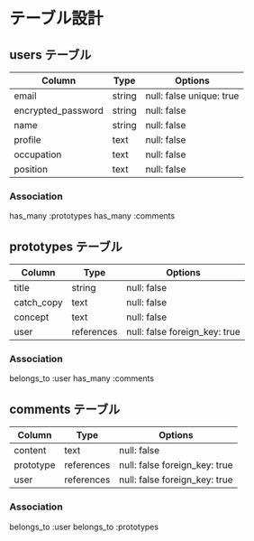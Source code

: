 # テーブル設計

## users テーブル

| Column             | Type   | Options                  |
| ------------------ | ------ | -------------------------|
| email              | string | null: false unique: true |
| encrypted_password | string | null: false              |
| name               | string | null: false              |
| profile            | text   | null: false              |
| occupation         | text   | null: false              |
| position           | text   | null: false              |

### Association
has_many :prototypes
has_many :comments

## prototypes テーブル

| Column     | Type         | Options                       |
| ---------- | ------------ | ------------------------------|
| title      | string       | null: false                   |
| catch_copy | text         | null: false                   |
| concept    | text         | null: false                   |
| user       | references   | null: false foreign_key: true |

### Association
belongs_to :user
has_many :comments

## comments テーブル
| Column    | Type         | Options                       |
| --------- | ------------ | ------------------------------|
| content   | text         | null: false                   |
| prototype | references   | null: false foreign_key: true |
| user      | references   | null: false foreign_key: true |

### Association
belongs_to :user
belongs_to :prototypes